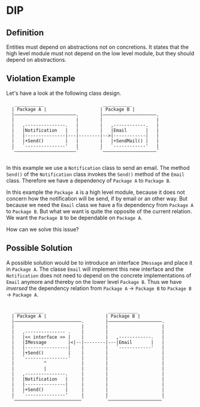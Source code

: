﻿# DIP

## Definition

Entities must depend on abstractions not on concretions. It states that the high
level module must not depend on the low level module, but they should depend
on abstractions.

## Violation Example

Let's have a look at the following class design.

```
   ___________                      ___________
  | Package A |                    | Package B |
  |———————————————————————.        |————————————————————.
  |                       |        |                    |
  |   ,---------------.   |        |   ,------------.   |
  |   |Notification   |   |        |   |Email       |   |
  |   |---------------|---|--------|-->|------------|   |
  |   |+Send()        |   |        |   |+SendMail() |   |
  |   `---------------'   |        |   `------------'   |
  `———————————————————————´        `————————————————————´


```

In this example we use a `Notification` class to send an email. 
The method `Send()` of the `Notification` class invokes the
`Send()` method of the `Email` class. Therefore we have a dependency of
`Package A` to `Package B`.

In this example the `Package A` is a high level module, because it does not concern
how the notification will be send, if by email or an other way. But
because we need the `Email` class we have a fix dependency from
`Package A` to `Package B`. But what we want is quite the opposite of the current
relation. We want the `Package B` to be dependable on `Package A`.

How can we solve this issue?

## Possible Solution

A possible solution would be to introduce an interface `IMessage` and place
it in `Package A`. The classe `Email` will implement this new interface and the
`Notification` does not need to depend on the concrete implementations of `Email`
anymore and thereby on the lower level `Package B`. Thus we have *inversed* the
dependency relation from `Package A` -> `Package B` to `Package B` -> `Package A`.

```

   ___________                        ___________
  | Package A |                      | Package B |
  |—————————————————————————.        |————————————————————.
  |                         |        |                    |
  |   ,--------------- .    |        |                    |
  |   |<< interface >> |    |        |   ,------------.   |
  |   |IMessage        |<|--|--------|---|Email       |   |
  |   |----------------|    |        |   `------------'   |
  |   |+Send()         |    |        |                    |
  |   `----------------'    |        |                    |
  |           ^             |        |                    |
  |           |             |        |                    |
  |   ,---------------.     |        |                    |
  |   |Notification   |     |        |                    |
  |   |---------------|     |        |                    |
  |   |+Send()        |     |        |                    |
  |   `---------------'     |        |                    |
  `—————————————————————————´        `————————————————————´

```